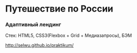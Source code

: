 # Путешествие по России

### Адаптивный лендинг

Стек: HTML5, CSS3(Flexbox + Grid + Медиазапросы), БЭМ

http://selwu.github.io/praktikum/

